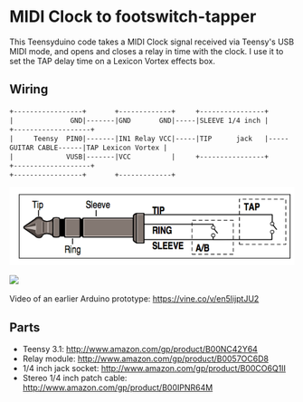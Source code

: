 MIDI Clock to footswitch-tapper
===============================

This Teensyduino code takes a MIDI Clock signal received via Teensy's USB MIDI mode, and opens and closes a relay in time with the clock. I use it to set the TAP delay time on a Lexicon Vortex effects box.

Wiring
------

```
+-----------------+       +-------------+     +----------------+
|              GND|-------|GND       GND|-----|SLEEVE 1/4 inch |                       +-------------------+
|     Teensy  PIN0|-------|IN1 Relay VCC|-----|TIP      jack   |-----GUITAR CABLE------|TAP Lexicon Vortex |
|             VUSB|-------|VCC          |     +----------------+                       +-------------------+
+-----------------+       +-------------+                       
```

![Lexicon wiring diagram](./lexicon-vortex-plug-diagram.png)

<img src="https://farm1.staticflickr.com/375/20043978185_e9fa426ca9_o.jpg">

Video of an earlier Arduino prototype: https://vine.co/v/en5lijptJU2

Parts
-----

* Teensy 3.1: http://www.amazon.com/gp/product/B00NC42Y64
* Relay module: http://www.amazon.com/gp/product/B0057OC6D8
* 1/4 inch jack socket: http://www.amazon.com/gp/product/B00CO6Q1II
* Stereo 1/4 inch patch cable: http://www.amazon.com/gp/product/B00IPNR64M
